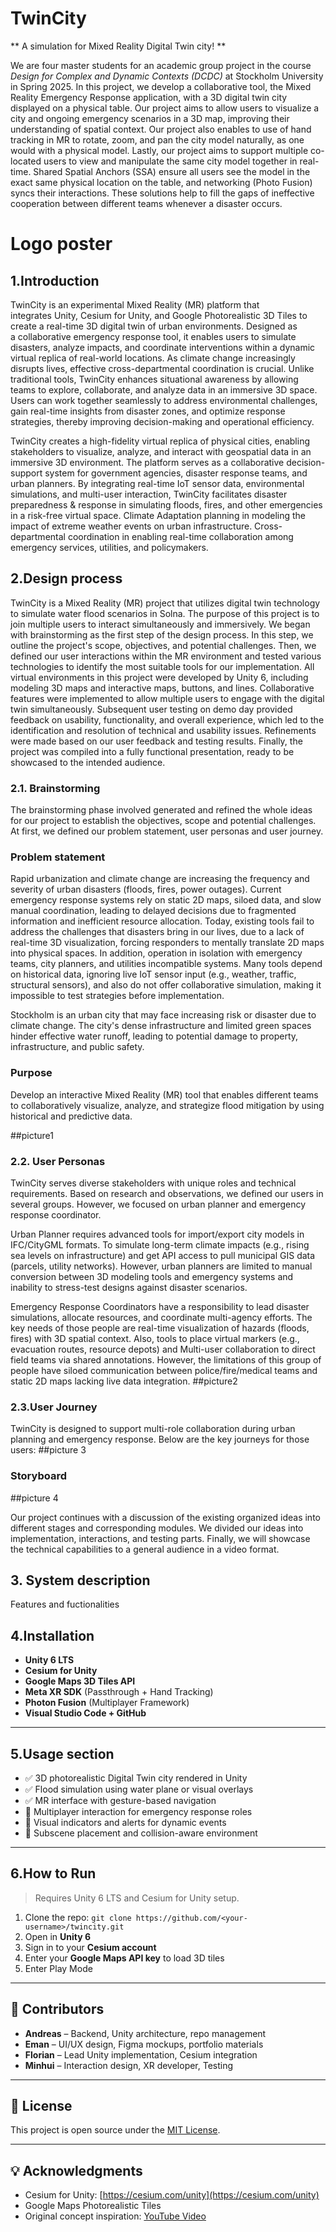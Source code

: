 # TwinCity

** A simulation for Mixed Reality Digital Twin city! ** 

We are four master students for an academic group project in the course *Design for Complex and Dynamic Contexts (DCDC)* at Stockholm University in Spring 2025. In this project, we develop a collaborative tool, the Mixed Reality Emergency Response application, with a 3D digital twin city displayed on a physical table. Our project aims to allow users to visualize a city and ongoing emergency scenarios in a 3D map, improving their understanding of spatial context. Our project also enables to use of hand tracking in MR to rotate, zoom, and pan the city model naturally, as one would with a physical model. Lastly, our project aims to support multiple co-located users to view and manipulate the same city model together in real-time. Shared Spatial Anchors (SSA) ensure all users see the model in the exact same physical location on the table, and networking (Photo Fusion) syncs their interactions. These solutions help to fill the gaps of ineffective cooperation between different teams whenever a disaster occurs.

# Logo poster

## 1.Introduction

TwinCity is an experimental Mixed Reality (MR) platform that integrates Unity, Cesium for Unity, and Google Photorealistic 3D Tiles to create a real-time 3D digital twin of urban environments. Designed as a collaborative emergency response tool, it enables users to simulate disasters, analyze impacts, and coordinate interventions within a dynamic virtual replica of real-world locations. As climate change increasingly disrupts lives, effective cross-departmental coordination is crucial. Unlike traditional tools, TwinCity enhances situational awareness by allowing teams to explore, collaborate, and analyze data in an immersive 3D space. Users can work together seamlessly to address environmental challenges, gain real-time insights from disaster zones, and optimize response strategies, thereby improving decision-making and operational efficiency.

TwinCity creates a high-fidelity virtual replica of physical cities, enabling stakeholders to visualize, analyze, and interact with geospatial data in an immersive 3D environment. The platform serves as a collaborative decision-support system for government agencies, disaster response teams, and urban planners. By integrating real-time IoT sensor data, environmental simulations, and multi-user interaction, TwinCity facilitates disaster preparedness & response in simulating floods, fires, and other emergencies in a risk-free virtual space. Climate Adaptation planning in modeling the impact of extreme weather events on urban infrastructure. Cross-departmental coordination in enabling real-time collaboration among emergency services, utilities, and policymakers.

## 2.Design process

TwinCity is a Mixed Reality (MR) project that utilizes digital twin technology to simulate water flood scenarios in Solna. The purpose of this project is to join multiple users to interact simultaneously and immersively. We began with brainstorming as the first step of the design process. In this step, we outline the project's scope, objectives, and potential challenges. Then, we defined our user interactions within the MR environment and tested various technologies to identify the most suitable tools for our implementation. All virtual environments in this project were developed by Unity 6, including modeling 3D maps and interactive maps, buttons, and lines. Collaborative features were implemented to allow multiple users to engage with the digital twin simultaneously. Subsequent user testing on demo day provided feedback on usability, functionality, and overall experience, which led to the identification and resolution of technical and usability issues. Refinements were made based on our user feedback and testing results. Finally, the project was compiled into a fully functional presentation, ready to be showcased to the intended audience.

### 2.1. Brainstorming

The brainstorming phase involved generated and refined the whole ideas for our project to establish the objectives, scope and potential challenges. At first, we defined our problem statement, user personas and user journey.

### Problem statement
Rapid urbanization and climate change are increasing the frequency and severity of urban disasters (floods, fires, power outages). Current emergency response systems rely on static 2D maps, siloed data, and slow manual coordination, leading to delayed decisions due to fragmented information and inefficient resource allocation. Today, existing tools fail to address the challenges that disasters bring in our lives, due to a lack of real-time 3D visualization, forcing responders to mentally translate 2D maps into physical spaces. In addition, operation in isolation with emergency teams, city planners, and utilities incompatible systems. Many tools depend on historical data, ignoring live IoT sensor input (e.g., weather, traffic, structural sensors), and also do not offer collaborative simulation, making it impossible to test strategies before implementation.

Stockholm is an urban city that may face increasing risk or disaster due to climate change. The city's dense infrastructure and limited green spaces hinder effective water runoff, leading to potential damage to property, infrastructure, and public safety.

### Purpose
Develop an interactive Mixed Reality (MR) tool that enables different teams to collaboratively visualize, analyze, and strategize flood mitigation by using historical and predictive data.

##picture1

### 2.2. User Personas
TwinCity serves diverse stakeholders with unique roles and technical requirements. Based on research and observations, we defined our users in several groups. However, we focused on urban planner and emergency response coordinator.

Urban Planner requires advanced tools for import/export city models in IFC/CityGML formats. To simulate long-term climate impacts (e.g., rising sea levels on infrastructure) and get API access to pull municipal GIS data (parcels, utility networks). However, urban planners are limited to manual conversion between 3D modeling tools and emergency systems and inability to stress-test designs against disaster scenarios.


Emergency Response Coordinators have a responsibility to lead disaster simulations, allocate resources, and coordinate multi-agency efforts. The key needs of those people are real-time visualization of hazards (floods, fires) with 3D spatial context. Also, tools to place virtual markers (e.g., evacuation routes, resource depots) and Multi-user collaboration to direct field teams via shared annotations. However, the limitations of this group of people have siloed communication between police/fire/medical teams and static 2D maps lacking live data integration.
##picture2

### 2.3.User Journey
TwinCity is designed to support multi-role collaboration during urban planning and emergency response. Below are the key journeys for those users:
##picture 3

### Storyboard
##picture 4

Our project continues with a discussion of the existing organized ideas into different stages and corresponding modules. We divided our ideas into implementation, interactions, and testing parts. Finally, we will showcase the technical capabilities to a general audience in a video format.

## 3. System description

Features and fuctionalities

## 4.Installation

- **Unity 6 LTS**
- **Cesium for Unity**
- **Google Maps 3D Tiles API**
- **Meta XR SDK** (Passthrough + Hand Tracking)
- **Photon Fusion** (Multiplayer Framework)
- **Visual Studio Code + GitHub**

---

## 5.Usage section

- ✅ 3D photorealistic Digital Twin city rendered in Unity  
- ✅ Flood simulation using water plane or visual overlays  
- ✅ MR interface with gesture-based navigation  
- 🔄 Multiplayer interaction for emergency response roles  
- 🔄 Visual indicators and alerts for dynamic events  
- 🔄 Subscene placement and collision-aware environment

---

## 6.How to Run

> Requires Unity 6 LTS and Cesium for Unity setup.

1. Clone the repo: ```git clone https://github.com/<your-username>/twincity.git```
2. Open in **Unity 6**
3. Sign in to your **Cesium account**
4. Enter your **Google Maps API key** to load 3D tiles
5. Enter Play Mode

---

## 👥 Contributors

- **Andreas** – Backend, Unity architecture, repo management  
- **Eman** – UI/UX design, Figma mockups, portfolio materials
- **Florian** – Lead Unity implementation, Cesium integration  
- **Minhui** – Interaction design, XR developer, Testing

---

## 📁 License

This project is open source under the [MIT License](LICENSE).

---

## 💡 Acknowledgments

- Cesium for Unity: [https://cesium.com/unity](https://cesium.com/unity)  
- Google Maps Photorealistic Tiles  
- Original concept inspiration: [YouTube Video](https://www.youtube.com/watch?v=lLw5hCqSv5Y)
